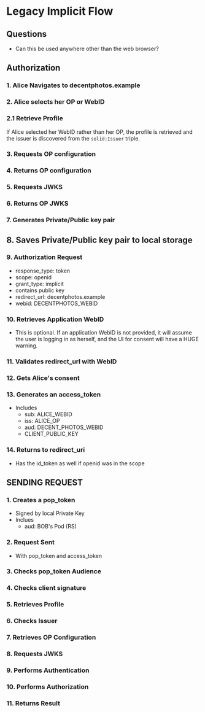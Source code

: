 # Legacy Implicit Flow

## Questions
 - Can this be used anywhere other than the web browser?

## Authorization

### 1. Alice Navigates to decentphotos.example

### 2. Alice selects her OP or WebID

### 2.1 Retrieve Profile

If Alice selected her WebID rather than her OP, the profile is retrieved and the issuer is
discovered from the `solid:Issuer` triple.

### 3. Requests OP configuration

### 4. Returns OP configuration

### 5. Requests JWKS

### 6. Returns OP JWKS

### 7. Generates Private/Public key pair

## 8. Saves Private/Public key pair to local storage

### 9. Authorization Request
 - response_type: token
 - scope: openid
 - grant_type: implicit
 - contains public key
 - redirect_url: decentphotos.example
 - webid: DECENTPHOTOS_WEBID

### 10. Retrieves Application WebID
 - This is optional. If an application WebID is not provided, it will assume the user is logging
   in as herself, and the UI for consent will have a HUGE warning.

### 11. Validates redirect_url with WebID

### 12. Gets Alice's consent

### 13. Generates an access_token
 - Includes
    - sub: ALICE_WEBID
    - iss: ALICE_OP
    - aud: DECENT_PHOTOS_WEBID
    - CLIENT_PUBLIC_KEY

### 14. Returns to redirect_uri
  - Has the id_token as well if openid was in the scope

## SENDING REQUEST

### 1. Creates a pop_token
 - Signed by local Private Key
 - Inclues
    - aud: BOB's Pod (RS)

### 2. Request Sent
 - With pop_token and access_token

### 3. Checks pop_token Audience

### 4. Checks client signature

### 5. Retrieves Profile

### 6. Checks Issuer

### 7. Retrieves OP Configuration

### 8. Requests JWKS

### 9. Performs Authentication

### 10. Performs Authorization

### 11. Returns Result